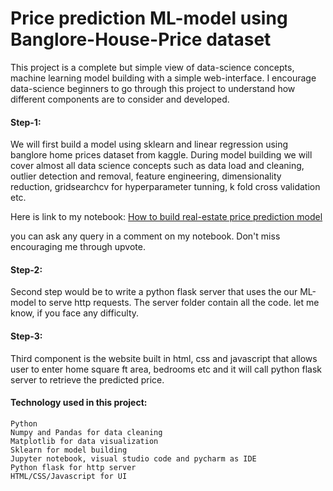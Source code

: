 # Price prediction ML-model using Banglore-House-Price dataset  

This project is a complete but simple view of data-science concepts, machine learning model building with a simple web-interface. I encourage data-science beginners to go through this project to understand how different components are to consider and developed.

#### **Step-1**:

We will first build a model using sklearn and linear regression using banglore home prices dataset from kaggle. During model building we will cover almost all data science concepts such as data load and cleaning, outlier detection and removal, feature engineering, dimensionality reduction, gridsearchcv for hyperparameter tunning, k fold cross validation etc.

Here is link to my notebook: [How to build real-estate price prediction model](https://www.kaggle.com/wasimkhan/complete-ml-model-with-web-interface-for-testing)

you can ask any query in a comment on my notebook. Don't miss encouraging me through upvote.

#### **Step-2**:

Second step would be to write a python flask server that uses the our ML-model to serve http requests. The server folder contain all the code. let me know, if you face any difficulty.

#### **Step-3**:

Third component is the website built in html, css and javascript that allows user to enter home square ft area, bedrooms etc and it will call python flask server to retrieve the predicted price.

#### **Technology used in this project**:

    Python
    Numpy and Pandas for data cleaning
    Matplotlib for data visualization
    Sklearn for model building
    Jupyter notebook, visual studio code and pycharm as IDE
    Python flask for http server
    HTML/CSS/Javascript for UI

